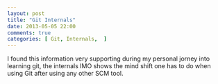 ```yaml
---
layout: post
title: "Git Internals"
date: 2013-05-05 22:00
comments: true
categories: [ Git, Internals,  ]
---
```

I found this information very supporting during my personal jorney into learning git, the internals IMO shows the mind shift one has to do when using Git after using any other SCM tool.
<p><script async class="speakerdeck-embed" data-id="9c9899c096f1013054d24e4027241f59" data-ratio="1.33333333333333" src="//speakerdeck.com/assets/embed.js"></script></p>
	